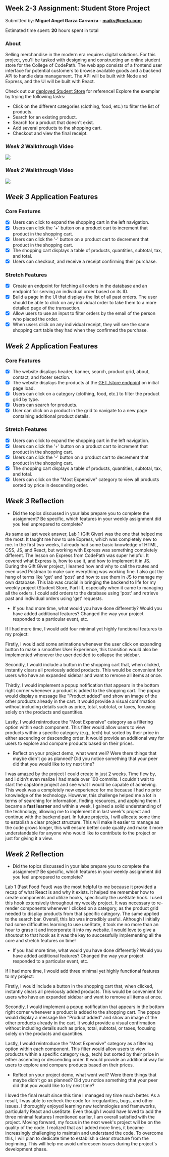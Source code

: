 ## Week 2-3 Assignment: Student Store Project

Submitted by: **Miguel Angel Garza Carranza - maiky@meta.com**

Estimated time spent: **20** hours spent in total

### About

Selling merchandise in the modern era requires digital solutions. For this project, you'll be tasked with designing and constructing an online student store for the College of CodePath. The web app consists of a frontend user interface for potential customers to browse available goods and a backend API to handle data management. The API will be built with Node and Express, and the UI will be built with React.

Check out our [deployed Student Store](https://codepath-student-store-demo.surge.sh/) for reference! Explore the exemplar by trying the following tasks:

- Click on the different categories (clothing, food, etc.) to filter the list of products.
- Search for an existing product.
- Search for a product that doesn't exist.
- Add several products to the shopping cart.
- Checkout and view the final receipt.

### *Week 3* Walkthrough Video

<a href="https://www.loom.com/share/2ac6bdbbc6384367b9efdd966078d19f">
    <img style="max-width:300px;" src="https://cdn.loom.com/sessions/thumbnails/2ac6bdbbc6384367b9efdd966078d19f-with-play.gif">
</a>

### *Week 2* Walkthrough Video

<a href="https://www.loom.com/share/e374760a3e7947b8b1cee607237dc360">
    <img style="max-width:300px;" src="https://cdn.loom.com/sessions/thumbnails/e374760a3e7947b8b1cee607237dc360-with-play.gif">
</a>

## *Week 3* Application Features

### Core Features

- [x] Users can click to expand the shopping cart in the left navigation.
- [x] Users can click the '+' button on a product cart to increment that product in the shopping cart.
- [x] Users can click the '-' button on a product cart to decrement that product in the shopping cart.
- [x] The shopping cart displays a table of products, quantities, subtotal, tax, and total.
- [x] Users can checkout, and receive a receipt confirming their purchase.

### Stretch Features

- [x] Create an endpoint for fetching all orders in the database and an endpoint for serving an individual order based on its ID.
- [x] Build a page in the UI that displays the list of all past orders. The user should be able to click on any individual order to take them to a more detailed page of the transaction.
- [x] Allow users to use an input to filter orders by the email of the person who placed the order.
- [x] When users click on any individual receipt, they will see the same shopping cart table they had when they confirmed the purchase.

## *Week 2* Application Features

### Core Features

- [x] The website displays header, banner, search, product grid, about, contact, and footer section.
- [x] The website displays the products at the [GET /store endpoint](https://codepath-store-api.herokuapp.com/store) on initial page load.
- [x] Users can click on a category (clothing, food, etc.) to filter the product grid by type.
- [x] Users can search for products.
- [x] User can click on a product in the grid to navigate to a new page containing additional product details.

### Stretch Features

- [x] Users can click to expand the shopping cart in the left navigation.
- [x] Users can click the '+' button on a product cart to increment that product in the shopping cart.
- [x] Users can click the '-' button on a product cart to decrement that product in the shopping cart.
- [x] The shopping cart displays a table of products, quantities, subtotal, tax, and total.
- [x] Users can click on the "Most Expensive" category to view all products sorted by price in descending order.

## *Week 3* Reflection

- Did the topics discussed in your labs prepare you to complete the assignment? Be specific, which features in your weekly assignment did you feel unprepared to complete?

As same as last week answer, Lab 1 (Gift Giver) was the one that helped me the most. It taught me how to use Express, which was completely new to me. In the first two weeks, I already had some basic knowledge of HTML, CSS, JS, and React, but working with Express was something completely different. The lesson on Express from CodePath was super helpful. It covered what Express is, how to use it, and how to implement it in JS. During the Gift Giver project, I learned how and why to call the routes and even used Postman to make sure everything was working fine. I also got the hang of terms like 'get' and 'post' and how to use them in JS to manage my own database. This lab was crucial in bringing the backend to life for my weekly project (Student Store, Part II), especially when it came to managing all the orders. I could add orders to the database using 'post' and retrieve past and individual orders using 'get' requests.

- If you had more time, what would you have done differently? Would you have added additional features? Changed the way your project responded to a particular event, etc.
  
If I had more time, I would add four minimal yet highly functional features to my project:

Firstly, I would add some animations whenever the user click on expanding button to make a smoother User Experience, this transition would also be implemented whenever the user decided to collapse the sidebar.

Secondly, I would include a button in the shopping cart that, when clicked, instantly clears all previously added products. This would be convenient for users who have an expanded sidebar and want to remove all items at once.

Thirdly, I would implement a popup notification that appears in the bottom right corner whenever a product is added to the shopping cart. The popup would display a message like "Product added" and show an image of the other products already in the cart. It would provide a visual confirmation without including details such as price, total, subtotal, or taxes, focusing solely on the products and quantities.

Lastly, I would reintroduce the "Most Expensive" category as a filtering option within each component. This filter would allow users to view products within a specific category (e.g., tech) but sorted by their price in either ascending or descending order. It would provide an additional way for users to explore and compare products based on their prices.

- Reflect on your project demo, what went well? Were there things that maybe didn't go as planned? Did you notice something that your peer did that you would like to try next time?

I was amazed by the project I could create in just 2 weeks. Time flew by, and I didn't even realize I had made over 100 commits. I couldn't wait to start the capstone project and see what I would be capable of achieving. This week was a completely new experience for me because I had no prior knowledge of the technology. However, this challenge helped me a lot in terms of searching for information, finding resources, and applying them. I became a **fast learner** and within a week, I gained a solid understanding of the technology, allowing me to implement it in last week's project and continue with the backend part. In future projects, I will allocate some time to establish a clear project structure. This will make it easier to manage as the code grows longer, this will ensure better code quality and make it more understandable for anyone who would like to contribute to the project or just for giving it a view.

## *Week 2* Reflection

- Did the topics discussed in your labs prepare you to complete the assignment? Be specific, which features in your weekly assignment did you feel unprepared to complete?

Lab 1 (Fast Food Feud) was the most helpful to me because it provided a recap of what React is and why it exists. It helped me remember how to create components and utilize hooks, specifically the useState hook. I used this hook extensively throughout my weekly project. It was necessary to re-render components whenever I clicked on a category, as the product grid needed to display products from that specific category. The same applied to the search bar. Overall, this lab was incredibly useful. Although I initially had some difficulties learning to use useState, it took me no more than an hour to grasp it and incorporate it into my website. I would love to give a shoutout to that hook as it was the key to successfully implementing all the core and stretch features on time!

- If you had more time, what would you have done differently? Would you have added additional features? Changed the way your project responded to a particular event, etc.
  
If I had more time, I would add three minimal yet highly functional features to my project:

Firstly, I would include a button in the shopping cart that, when clicked, instantly clears all previously added products. This would be convenient for users who have an expanded sidebar and want to remove all items at once.

Secondly, I would implement a popup notification that appears in the bottom right corner whenever a product is added to the shopping cart. The popup would display a message like "Product added" and show an image of the other products already in the cart. It would provide a visual confirmation without including details such as price, total, subtotal, or taxes, focusing solely on the products and quantities.

Lastly, I would reintroduce the "Most Expensive" category as a filtering option within each component. This filter would allow users to view products within a specific category (e.g., tech) but sorted by their price in either ascending or descending order. It would provide an additional way for users to explore and compare products based on their prices.

- Reflect on your project demo, what went well? Were there things that maybe didn't go as planned? Did you notice something that your peer did that you would like to try next time?

I loved the final result since this time I managed my time much better. As a result, I was able to recheck the code for irregularities, bugs, and other issues. I thoroughly enjoyed learning new technologies and frameworks, particularly React and useState. Even though I would have loved to add the three minimal features I mentioned earlier, I am overall satisfied with the project. Moving forward, my focus in the next week's project will be on the quality of the code. I realized that as I added more lines, it became increasingly challenging to maintain and understand the code. To overcome this, I will plan to dedicate time to establish a clear structure from the beginning. This will help me avoid unforeseen issues during the project's development phase.